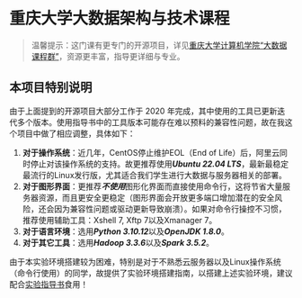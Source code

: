 # 重庆大学大数据架构与技术课程

>温馨提示：这门课有更专门的开源项目，详见[重庆大学计算机学院“大数据课程群”](https://github.com/Wanghui-Huang/CQU_bigdata)，资源更丰富，指导更详细与专业。

## 本项目特别说明

由于上面提到的开源项目大部分工作于 $2020$ 年完成，其中使用的工具已更新迭代多个版本。使用指导书中的工具版本可能存在难以预料的兼容性问题，故在我这个项目中做了相应调整，具体如下：

1. **对于操作系统**：近几年，CentOS停止维护EOL（End of Life）后，阿里云同时停止对该操作系统的支持。故更推荐使用***Ubuntu 22.04 LTS***，最新最稳定最流行的Linux发行版，尤其适合我们学生进行大数据与服务器相关的部署。
2. **对于图形界面**：更推荐***不使用***图形化界面而直接使用命令行，这将节省大量服务器资源，而且更安全更稳定（图形界面会开放更多端口增加潜在的安全风险，还会因为兼容性问题或驱动更新导致崩溃）。如果对命令行操控不习惯，推荐使用辅助工具：Xshell 7, Xftp 7以及Xmanager 7。
3. **对于语言环境**：选用***Python 3.10.12***以及***OpenJDK 1.8.0***。
4. **对于其它工具**：选用***Hadoop 3.3.6***以及***Spark 3.5.2***。

由于本实验环境搭建较为困难，特别是对于不熟悉云服务器以及Linux操作系统（命令行使用）的同学，故提供了实验环境搭建指南，以搭建上述实验环境，建议配合[实验指导书](https://github.com/Wanghui-Huang/CQU_bigdata/blob/master/Experiment/Ex1_SettingUpEnvironment/ex1.md)食用！
